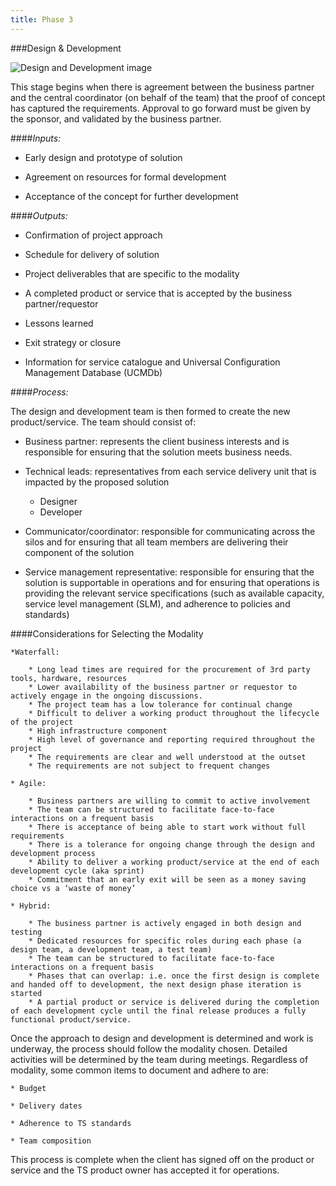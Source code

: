 ```yaml
---
title: Phase 3
---
```

###Design & Development

<img src="{%raw%}{{site.baseurl}}{%endraw%}/images/Process_DesignAndDevelopment.png" alt="Design and Development image">

This stage begins when there is agreement between the business partner and the central coordinator (on behalf of the team) that the proof of concept has captured the requirements. Approval to go forward must be given by the sponsor, and validated by the business partner.

####*Inputs:*

* Early design and prototype of solution

* Agreement on resources for formal development

* Acceptance of the concept for further development

####*Outputs:*

* Confirmation of project approach

* Schedule for delivery of solution

* Project deliverables that are specific to the modality

* A completed product or service that is accepted by the business partner/requestor

* Lessons learned

* Exit strategy or closure

* Information for service catalogue and Universal Configuration Management Database (UCMDb)

####*Process:*

The design and development team is then formed to create the new product/service. The team should consist of:

* Business partner: represents the client business interests and is responsible for ensuring that the solution meets business needs.

* Technical leads: representatives from each service delivery unit that is impacted by the proposed solution

    * Designer
  	* Developer

* Communicator/coordinator: responsible for communicating across the silos and for ensuring that all team members are delivering their component of the solution

* Service management representative: responsible for ensuring that the solution is supportable in operations and for ensuring that operations is providing the relevant service specifications (such as available capacity, service level management (SLM), and adherence to policies and standards)

####Considerations for Selecting the Modality

	*Waterfall:

 		* Long lead times are required for the procurement of 3rd party tools, hardware, resources
		* Lower availability of the business partner or requestor to actively engage in the ongoing discussions.
		* The project team has a low tolerance for continual change
		* Difficult to deliver a working product throughout the lifecycle of the project
		* High infrastructure component
		* High level of governance and reporting required throughout the project
		* The requirements are clear and well understood at the outset
		* The requirements are not subject to frequent changes

	* Agile:

 		* Business partners are willing to commit to active involvement
 		* The team can be structured to facilitate face-to-face interactions on a frequent basis
 		* There is acceptance of being able to start work without full requirements
 		* There is a tolerance for ongoing change through the design and development process
 		* Ability to deliver a working product/service at the end of each development cycle (aka sprint)
 		* Commitment that an early exit will be seen as a money saving choice vs a ‘waste of money’

	* Hybrid:
	
		* The business partner is actively engaged in both design and testing
		* Dedicated resources for specific roles during each phase (a design team, a development team, a test team)
		* The team can be structured to facilitate face-to-face interactions on a frequent basis
		* Phases that can overlap: i.e. once the first design is complete and handed off to development, the next design phase iteration is started
		* A partial product or service is delivered during the completion of each development cycle until the final release produces a fully functional product/service.

Once the approach to design and development is determined and work is underway, the process should follow the modality chosen. Detailed activities will be determined by the team during meetings. Regardless of modality, some common items to document and adhere to are:

	* Budget

	* Delivery dates

	* Adherence to TS standards

	* Team composition

This process is complete when the client has signed off on the product or service and the TS product owner has accepted it for operations.

